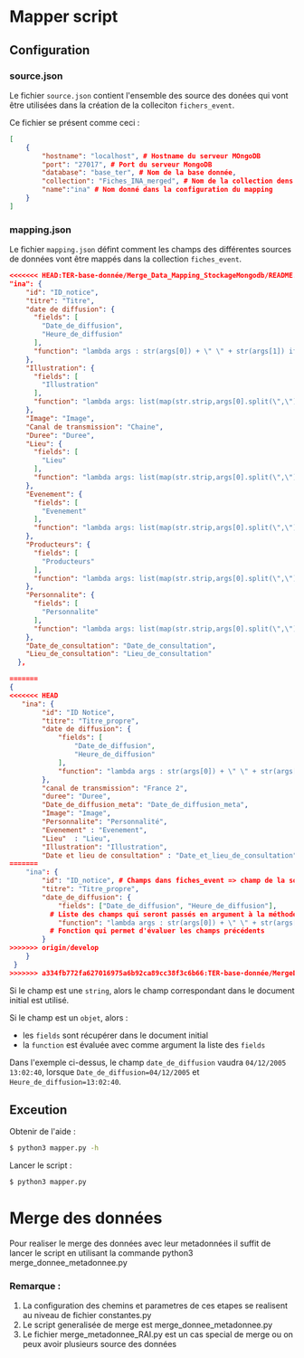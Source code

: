 # Mapper script
## Configuration
### source.json
Le fichier `source.json` contient l'ensemble des source des donées qui vont être utilisées dans la création de la colleciton `fichers_event`.

Ce fichier se présent comme ceci :
```json
[
    {
        "hostname": "localhost", # Hostname du serveur MOngoDB
        "port": "27017", # Port du serveur MongoDB
        "database": "base_ter", # Nom de la base donnée,
        "collection": "Fiches_INA_merged", # Nom de la collection dens la base de données
        "name":"ina" # Nom donné dans la configuration du mapping
    }
]
```

### mapping.json

Le fichier `mapping.json` défint comment les champs des différentes sources de données vont être mappés dans la collection `fiches_event`.

```json
<<<<<<< HEAD:TER-base-donnée/Merge_Data_Mapping_StockageMongodb/README.md
"ina": {
    "id": "ID_notice",
    "titre": "Titre",
    "date de diffusion": {
      "fields": [
        "Date_de_diffusion",
        "Heure_de_diffusion"
      ],
      "function": "lambda args : str(args[0]) + \" \" + str(args[1]) if len(args) > 1 else args[0]"
    },
    "Illustration": {
      "fields": [
        "Illustration"
      ],
      "function": "lambda args: list(map(str.strip,args[0].split(\",\")))"
    },
    "Image": "Image",
    "Canal de transmission": "Chaine",
    "Duree": "Duree",
    "Lieu": {
      "fields": [
        "Lieu"
      ],
      "function": "lambda args: list(map(str.strip,args[0].split(\",\")))"
    },
    "Evenement": {
      "fields": [
        "Evenement"
      ],
      "function": "lambda args: list(map(str.strip,args[0].split(\",\")))"
    },
    "Producteurs": {
      "fields": [
        "Producteurs"
      ],
      "function": "lambda args: list(map(str.strip,args[0].split(\",\")))"
    },
    "Personnalite": {
      "fields": [
        "Personnalite"
      ],
      "function": "lambda args: list(map(str.strip,args[0].split(\",\")))"
    },
    "Date_de_consultation": "Date_de_consultation",
    "Lieu_de_consultation": "Lieu_de_consultation"
  },

=======
{
<<<<<<< HEAD
   "ina": {
        "id": "ID Notice",
        "titre": "Titre_propre",
        "date de diffusion": {
            "fields": [
                "Date_de_diffusion",
                "Heure_de_diffusion"
            ],
            "function": "lambda args : str(args[0]) + \" \" + str(args[1]) if len(args) > 1 else args[0]"
        },
        "canal de transmission": "France 2",
        "duree": "Duree",
        "Date_de_diffusion_meta": "Date_de_diffusion_meta",
        "Image": "Image",
        "Personnalite": "Personnalité",
        "Evenement"	: "Evenement",
        "Lieu"	: "Lieu",
        "Illustration":	"Illustration",
        "Date et lieu de consultation" : "Date_et_lieu_de_consultation"
=======
    "ina": {
        "id": "ID_notice", # Champs dans fiches_event => champ de la source
        "titre": "Titre_propre",
        "date_de_diffusion": {
            "fields": ["Date_de_diffusion", "Heure_de_diffusion"], 
          # Liste des champs qui seront passés en argument à la méthode suivante
            "function": "lambda args : str(args[0]) + \" \" + str(args[1]) if len(args) > 1 else args[0]" 
          # Fonction qui permet d'évaluer les champs précédents  
        }
>>>>>>> origin/develop
    }
 }
>>>>>>> a334fb772fa627016975a6b92ca89cc38f3c6b66:TER-base-donnée/MergeData/README.md
```

Si le champ est une `string`, alors le champ correspondant dans le document initial est utilisé.

Si le champ est un `objet`, alors :

 - les `fields` sont récupérer dans le document initial
 - la `function` est évaluée avec comme argument la liste des `fields` 
 
Dans l'exemple ci-dessus, le champ `date_de_diffusion` vaudra `04/12/2005 13:02:40`, lorsque `Date_de_diffusion=04/12/2005` et `Heure_de_diffusion=13:02:40`. 


## Exceution

Obtenir de l'aide : 

```bash
$ python3 mapper.py -h
```

Lancer le script :
```bash
$ python3 mapper.py
```
# Merge des données 
Pour realiser le merge des données avec leur metadonnées il suffit de lancer le script en utilisant 
la commande python3 merge_donnee_metadonnee.py

### Remarque :
1. La configuration des chemins et parametres de ces etapes se realisent au niveau de fichier constantes.py
2. Le script generalisée de merge est merge_donnee_metadonnee.py
3. Le fichier merge_metadonnee_RAI.py est un cas special de merge ou on peux avoir plusieurs source des données
